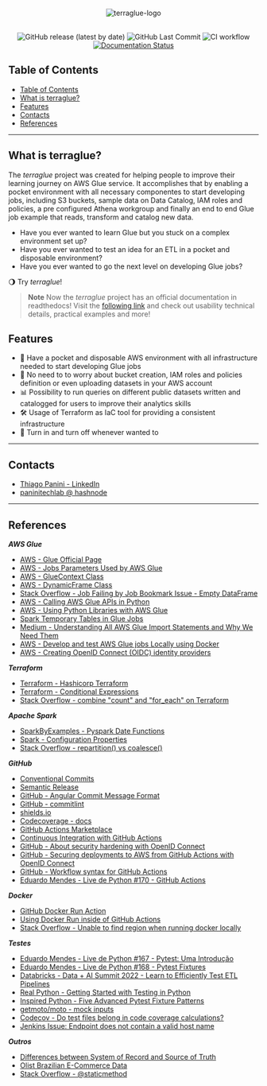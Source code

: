 <div align="center">
    <br><img src="https://github.com/ThiagoPanini/terraglue/blob/main/docs/assets/imgs/header-readme.png?raw=true" alt="terraglue-logo">
</div>

<div align="center">
  <br>
  
  ![GitHub release (latest by date)](https://img.shields.io/github/v/release/ThiagoPanini/terraglue?color=purple)
  ![GitHub Last Commit](https://img.shields.io/github/last-commit/ThiagoPanini/terraglue?color=purple)
  ![CI workflow](https://img.shields.io/github/actions/workflow/status/ThiagoPanini/terraglue/ci-terraglue-main.yml?label=ci)
  [![Documentation Status](https://readthedocs.org/projects/terraglue/badge/?version=latest)](https://terraglue.readthedocs.io/pt/latest/?badge=latest)

</div>

## Table of Contents
- [Table of Contents](#table-of-contents)
- [What is terraglue?](#what-is-terraglue)
- [Features](#features)
- [Contacts](#contacts)
- [References](#references)

___

## What is terraglue?

The *terraglue* project was created for helping people to improve their learning journey on AWS Glue service. It accomplishes that by enabling a pocket environment with all necessary componentes to start developing jobs, including S3 buckets, sample data on Data Catalog, IAM roles and policies, a pre configured Athena workgroup and finally an end to end Glue job example that reads, transform and catalog new data.

- Have you ever wanted to learn Glue but you stuck on a complex environment set up?
- Have you ever wanted to test an idea for an ETL in a pocket and disposable environment?
- Have you ever wanted to go the next level on developing Glue jobs?

:waning_gibbous_moon: Try *terraglue*!

> **Note**
>  Now the *terraglue* project has an official documentation in readthedocs! Visit the [following link](https://terraglue.readthedocs.io/pt/latest/) and check out usability technical details, practical examples and more!


## Features

- 🚀 Have a pocket and disposable AWS environment with all infrastructure needed to start developing Glue jobs
- 🤖 No need to to worry about bucket creation, IAM roles and policies definition or even uploading datasets in your AWS account
- 📊 Possibility to run queries on different public datasets written and catalogged for users to improve their analytics skills
- 🛠️ Usage of Terraform as IaC tool for providing a consistent infrastructure
- 🔦 Turn in and turn off whenever wanted to

___

## Contacts

- [Thiago Panini - LinkedIn](https://www.linkedin.com/in/thiago-panini/)
- [paninitechlab @ hashnode](https://panini.hashnode.dev/)

___

## References

**_AWS Glue_**
- [AWS - Glue Official Page](https://aws.amazon.com/glue/)
- [AWS - Jobs Parameters Used by AWS Glue](https://docs.aws.amazon.com/glue/latest/dg/aws-glue-programming-etl-glue-arguments.html)
- [AWS - GlueContext Class](https://docs.aws.amazon.com/glue/latest/dg/aws-glue-api-crawler-pyspark-extensions-glue-context.html#aws-glue-api-crawler-pyspark-extensions-glue-context-create_dynamic_frame_from_catalog)
- [AWS - DynamicFrame Class](https://docs.aws.amazon.com/glue/latest/dg/aws-glue-api-crawler-pyspark-extensions-dynamic-frame.html)
- [Stack Overflow - Job Failing by Job Bookmark Issue - Empty DataFrame](https://stackoverflow.com/questions/50992655/etl-job-failing-with-pyspark-sql-utils-analysisexception-in-aws-glue)
- [AWS - Calling AWS Glue APIs in Python](https://docs.aws.amazon.com/glue/latest/dg/aws-glue-programming-python-calling.html)
- [AWS - Using Python Libraries with AWS Glue](https://docs.aws.amazon.com/glue/latest/dg/aws-glue-programming-python-libraries.html#aws-glue-programming-python-libraries-zipping)
- [Spark Temporary Tables in Glue Jobs](https://stackoverflow.com/questions/53718221/aws-glue-data-catalog-temporary-tables-and-apache-spark-createorreplacetempview)
- [Medium - Understanding All AWS Glue Import Statements and Why We Need Them](https://aws.plainenglish.io/understanding-all-aws-glue-import-statements-and-why-we-need-them-59279c402224)
- [AWS - Develop and test AWS Glue jobs Locally using Docker](https://aws.amazon.com/blogs/big-data/develop-and-test-aws-glue-version-3-0-jobs-locally-using-a-docker-container/)
- [AWS - Creating OpenID Connect (OIDC) identity providers](https://docs.aws.amazon.com/IAM/latest/UserGuide/id_roles_providers_create_oidc.html)

**_Terraform_**
- [Terraform - Hashicorp Terraform](https://www.terraform.io/)
- [Terraform - Conditional Expressions](https://developer.hashicorp.com/terraform/language/expressions/conditionals)
- [Stack Overflow - combine "count" and "for_each" on Terraform](https://stackoverflow.com/questions/68911814/combine-count-and-for-each-is-not-possible)

**_Apache Spark_**
- [SparkByExamples - Pyspark Date Functions](https://sparkbyexamples.com/pyspark/pyspark-sql-date-and-timestamp-functions/)
- [Spark - Configuration Properties](https://spark.apache.org/docs/latest/configuration.html)
- [Stack Overflow - repartition() vs coalesce()](https://stackoverflow.com/questions/31610971/spark-repartition-vs-coalesce)
  
**_GitHub_**
- [Conventional Commits](https://www.conventionalcommits.org/en/v1.0.0/#summary)
- [Semantic Release](https://semver.org/)
- [GitHub - Angular Commit Message Format](https://github.com/angular/angular/blob/main/CONTRIBUTING.md#-commit-message-format)
- [GitHub - commitlint](https://github.com/conventional-changelog/commitlint)
- [shields.io](https://shields.io/)
- [Codecoverage - docs](https://docs.codecov.com/docs)
- [GitHub Actions Marketplace](https://github.com/marketplace?type=actions)
- [Continuous Integration with GitHub Actions](https://endjin.com/blog/2022/09/continuous-integration-with-github-actions)
- [GitHub - About security hardening with OpenID Connect](https://docs.github.com/en/actions/deployment/security-hardening-your-deployments/about-security-hardening-with-openid-connect)
- [GitHub - Securing deployments to AWS from GitHub Actions with OpenID Connect](https://www.eliasbrange.dev/posts/secure-aws-deploys-from-github-actions-with-oidc/#:~:text=To%20be%20able%20to%20authenticate,Provider%20type%2C%20select%20OpenID%20Connect.)
- [GitHub - Workflow syntax for GitHub Actions](https://docs.github.com/en/actions/using-workflows/workflow-syntax-for-github-actions)
- [Eduardo Mendes - Live de Python #170 - GitHub Actions](https://www.youtube.com/watch?v=L1f6N6NcgPw&t=3043s&ab_channel=EduardoMendes)

**_Docker_**
- [GitHub Docker Run Action](https://github.com/marketplace/actions/docker-run-action)
- [Using Docker Run inside of GitHub Actions](https://aschmelyun.com/blog/using-docker-run-inside-of-github-actions/)
- [Stack Overflow - Unable to find region when running docker locally](https://stackoverflow.com/questions/62546743/running-aws-glue-jobs-in-docker-container-outputs-com-amazonaws-sdkclientexcep)

**_Testes_**
- [Eduardo Mendes - Live de Python #167 - Pytest: Uma Introdução](https://www.youtube.com/watch?v=MjQCvJmc31A&)
- [Eduardo Mendes - Live de Python #168 - Pytest Fixtures](https://www.youtube.com/watch?v=sidi9Z_IkLU&t)
- [Databricks - Data + AI Summit 2022 - Learn to Efficiently Test ETL Pipelines](https://www.youtube.com/watch?v=uzVewG8M6r0&t=1127s)
- [Real Python - Getting Started with Testing in Python](https://realpython.com/python-testing/)
- [Inspired Python - Five Advanced Pytest Fixture Patterns](https://www.inspiredpython.com/article/five-advanced-pytest-fixture-patterns)
- [getmoto/moto - mock inputs](https://github.com/getmoto/moto/blob/master/tests/test_glue/fixtures/datacatalog.py)
- [Codecov - Do test files belong in code coverage calculations?](https://about.codecov.io/blog/should-i-include-test-files-in-code-coverage-calculations/)
- [Jenkins Issue: Endpoint does not contain a valid host name](https://issues.jenkins.io/browse/JENKINS-63177)

**_Outros_**
- [Differences between System of Record and Source of Truth](https://www.linkedin.com/pulse/difference-between-system-record-source-truth-santosh-kudva/)
- [Olist Brazilian E-Commerce Data](https://www.kaggle.com/datasets/olistbr/brazilian-ecommerce)
- [Stack Overflow - @staticmethod](https://stackoverflow.com/questions/6843549/are-there-any-benefits-from-using-a-staticmethod)

